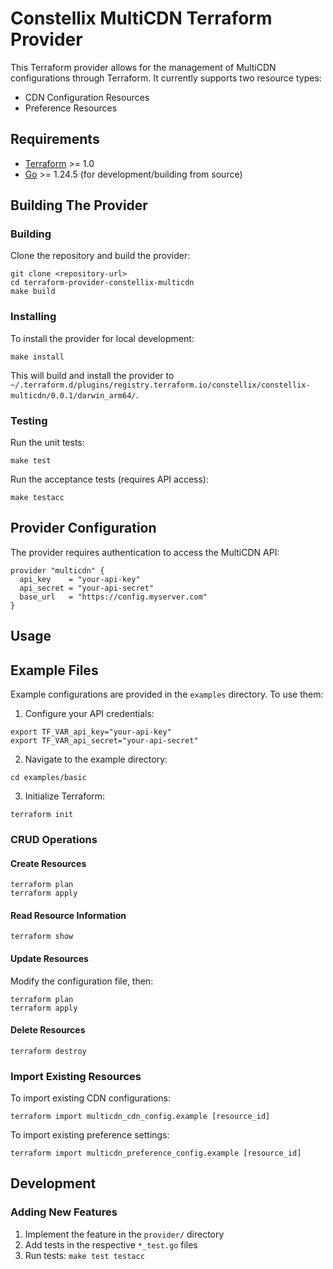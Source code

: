 # Constellix MultiCDN Terraform Provider

This Terraform provider allows for the management of MultiCDN configurations through Terraform. It currently supports two resource types:

- CDN Configuration Resources
- Preference Resources

## Requirements

- [Terraform](https://www.terraform.io/downloads.html) >= 1.0
- [Go](https://golang.org/doc/install) >= 1.24.5 (for development/building from source)

## Building The Provider

### Building

Clone the repository and build the provider:

```shell
git clone <repository-url>
cd terraform-provider-constellix-multicdn
make build
```

### Installing

To install the provider for local development:

```shell
make install
```

This will build and install the provider to `~/.terraform.d/plugins/registry.terraform.io/constellix/constellix-multicdn/0.0.1/darwin_arm64/`.

### Testing

Run the unit tests:

```shell
make test
```

Run the acceptance tests (requires API access):

```shell
make testacc
```

## Provider Configuration

The provider requires authentication to access the MultiCDN API:

```hcl
provider "multicdn" {
  api_key    = "your-api-key"
  api_secret = "your-api-secret"
  base_url   = "https://config.myserver.com"
}
```

## Usage

## Example Files

Example configurations are provided in the `examples` directory. To use them:

1. Configure your API credentials:

```shell
export TF_VAR_api_key="your-api-key"
export TF_VAR_api_secret="your-api-secret"
```

2. Navigate to the example directory:

```shell
cd examples/basic
```

3. Initialize Terraform:

```shell
terraform init
```

### CRUD Operations

#### Create Resources

```shell
terraform plan
terraform apply
```

#### Read Resource Information

```shell
terraform show
```

#### Update Resources

Modify the configuration file, then:

```shell
terraform plan
terraform apply
```

#### Delete Resources

```shell
terraform destroy
```

### Import Existing Resources

To import existing CDN configurations:

```shell
terraform import multicdn_cdn_config.example [resource_id]
```

To import existing preference settings:

```shell
terraform import multicdn_preference_config.example [resource_id]
```

## Development

### Adding New Features

1. Implement the feature in the `provider/` directory
2. Add tests in the respective `*_test.go` files
3. Run tests: `make test testacc`
